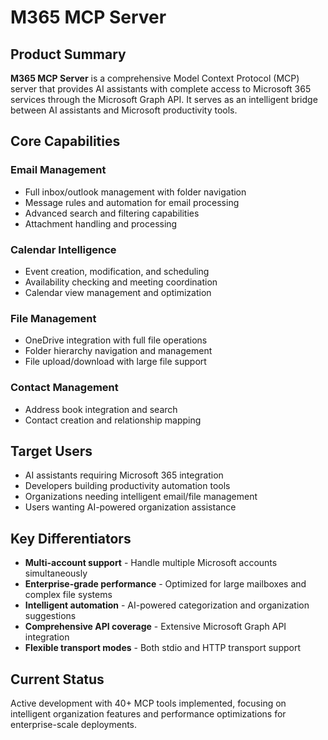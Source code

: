 # M365 MCP Server

## Product Summary

**M365 MCP Server** is a comprehensive Model Context Protocol (MCP) server that provides AI assistants with complete access to Microsoft 365 services through the Microsoft Graph API. It serves as an intelligent bridge between AI assistants and Microsoft productivity tools.

## Core Capabilities

### Email Management
- Full inbox/outlook management with folder navigation
- Message rules and automation for email processing
- Advanced search and filtering capabilities
- Attachment handling and processing

### Calendar Intelligence
- Event creation, modification, and scheduling
- Availability checking and meeting coordination
- Calendar view management and optimization

### File Management
- OneDrive integration with full file operations
- Folder hierarchy navigation and management
- File upload/download with large file support

### Contact Management
- Address book integration and search
- Contact creation and relationship mapping

## Target Users

- AI assistants requiring Microsoft 365 integration
- Developers building productivity automation tools
- Organizations needing intelligent email/file management
- Users wanting AI-powered organization assistance

## Key Differentiators

- **Multi-account support** - Handle multiple Microsoft accounts simultaneously
- **Enterprise-grade performance** - Optimized for large mailboxes and complex file systems
- **Intelligent automation** - AI-powered categorization and organization suggestions
- **Comprehensive API coverage** - Extensive Microsoft Graph API integration
- **Flexible transport modes** - Both stdio and HTTP transport support

## Current Status

Active development with 40+ MCP tools implemented, focusing on intelligent organization features and performance optimizations for enterprise-scale deployments.